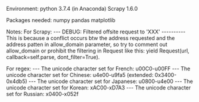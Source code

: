 Environment:
python 3.7.4 (in Anaconda)
Scrapy 1.6.0

Packages needed:
numpy
pandas
matplotlib


Notes:
For Scrapy:
--- DEBUG: Filtered offsite request to 'XXX'
---------- This is because a conflict occurs btw the address requested and the address patten in allow_domain parameter, so try to comment out allow_domain or prohibit the filtering in Request like this: yield Request(url, callback=self.parse, dont_filter=True).

For regex:
--- The unicode character set for French: u00C0-u00FF
--- The unicode character set  for Chinese: u4e00-u9fa5 (extended: 0x3400-0x4db5)
--- The unicode character set for Japanese: u0800-u4e00
--- The unicode character set for Korean: xAC00-xD7A3
--- The unicode character set for Russian: x0400-x052f


  
